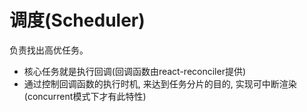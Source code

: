# 调度(Scheduler)

负责找出高优任务。

* 核心任务就是执行回调(回调函数由react-reconciler提供)
* 通过控制回调函数的执行时机, 来达到任务分片的目的, 实现可中断渲染(concurrent模式下才有此特性)
